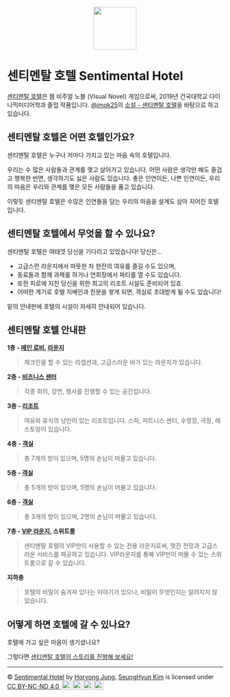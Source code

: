 <p align="center">
  <img width="100" height="100" src="https://jhoryong.github.io/sentimentalhotel/sh_logo.png">
</p>

# 센티멘탈 호텔 Sentimental Hotel
[센티멘탈 호텔](https://jhoryong.github.io/sentimentalhotel)은 웹 비주얼 노블 (Visual Novel) 게임으로써, 2019년 건국대학교 다이나믹미디어학과 졸업 작품입니다. [@imok25](https://www.instagram.com/imok25/?hl=ko "imok25 인스타그램")의 [소설 - 센티멘탈 호텔](https://www.dropbox.com/s/9ygnu03023w4vha/%EC%9B%B9%20%EC%84%BC%ED%8B%B0%EB%A9%98%ED%83%88%20%ED%98%B8%ED%85%94.pdf?dl=0 "센티멘탈 호텔 소설 읽기")을 바탕으로 하고 있습니다.

## 센티멘탈 호텔은 어떤 호텔인가요?
센티멘탈 호텔은 누구나 저마다 가지고 있는 마음 속의 호텔입니다.

우리는 수 많은 사람들과 관계를 맺고 살아가고 있습니다. 어떤 사람은 생각만 해도 즐겁고 행복한 반면, 생각하기도 싫은 사람도 있습니다. 좋은 인연이든, 나쁜 인연이든, 우리의 마음은 우리와 관계를 맺은 모든 사람들을 품고 있습니다. 

이렇듯 센티멘탈 호텔은 수많은 인연들을 담는 우리의 마음을 설계도 삼아 지어진 호텔입니다.

## 센티멘탈 호텔에서 무엇을 할 수 있나요?
센티멘탈 호텔은 여태껏 당신을 기다리고 있었습니다! 당신은...
* 고급스런 라운지에서 따뜻한 차 한잔의 여유를 즐길 수도 있으며, 
* 동료들과 함께 과제를 하거나 연회장에서 파티를 열 수도 있습니다. 
* 또한 피로에 지친 당신을 위한 최고의 리조트 시설도 준비되어 있죠. 
* 어떠한 계기로 호텔 지배인과 친분을 쌓게 되면, 객실로 초대받게 될 수도 있습니다!

밑의 안내판에 호텔의 시설이 자세히 안내되어 있습니다.

## 센티멘탈 호텔 안내판

**1층 - [메인 로비](https://jhoryong.github.io/sentimentalhotel/1st_floor_lobby), [라운지](https://jhoryong.github.io/sentimentalhotel/1st_floor_lounge)**

>체크인을 할 수 있는 리셉션과, 고급스러운 바가 있는 라운지가 있습니다.

**2층 - [비즈니스 센터](https://jhoryong.github.io/sentimentalhotel/2nd_floor)**

>각종 회의, 강연, 행사를 진행할 수 있는 공간입니다.

**3층 - [리조트](https://jhoryong.github.io/sentimentalhotel/3rd_floor)**

>여유와 휴식의 낭만이 있는 리조트입니다. 스파, 피트니스 센터, 수영장, 극장, 레스토랑이 있습니다.

**4층 - [객실](https://jhoryong.github.io/sentimentalhotel/4th_floor)**

>총 7개의 방이 있으며, 5명의 손님이 머물고 있습니다.

**5층 - [객실](https://jhoryong.github.io/sentimentalhotel/5th_floor)**

>총 5개의 방이 있으며, 5명의 손님이 머물고 있습니다.

**6층 - [객실](https://jhoryong.github.io/sentimentalhotel/6th_floor)**

>총 3개의 방이 있으며, 2명의 손님이 머물고 있습니다.

**7층 - [VIP 라운지](https://jhoryong.github.io/sentimentalhotel/7th_floor), 스위트룸**

>센티멘탈 호텔의 VIP만이 사용할 수 있는 전용 라운지로써, 멋진 전망과 고급스러운 서비스를 제공하고 있습니다. VIP라운지를 통해 VIP만이 머물 수 있는 스위트룸으로 갈 수 있습니다.

**지하층**

>호텔의 비밀이 숨겨져 있다는 이야기가 있으나, 비밀이 무엇인지는 알려지지 않았습니다.

## 어떻게 하면 호텔에 갈 수 있나요?
호텔에 가고 싶은 마음이 생기셨나요?

그렇다면 [센티멘탈 호텔의 스토리를 진행해 보세요!](https://jhoryong.github.io/sentimentalhotel)

---

<p xmlns:cc="http://creativecommons.org/ns#" xmlns:dct="http://purl.org/dc/terms/">© <a property="dct:title" rel="cc:attributionURL" href="http://jhoryong.github.io/sentimentalhotel">Sentimental Hotel</a> by <a rel="cc:attributionURL dct:creator" property="cc:attributionName" href="https://github.com/jhoryong">Horyong Jung</a>, <a rel="cc:attributionURL dct:creator" property="cc:attributionName" href="https://www.instagram.com/imok25/?hl=ko">SeungHyun Kim</a> is licensed under <a href="http://creativecommons.org/licenses/by-nc-nd/4.0/?ref=chooser-v1" target="_blank" rel="license noopener noreferrer" style="display:inline-block;">CC BY-NC-ND 4.0
<img height="22px" style="height:22px!important;margin-left:3px;vertical-align:text-bottom;" src="https://mirrors.creativecommons.org/presskit/icons/cc.svg?ref=chooser-v1"><img height="22px" style="height:22px!important;margin-left:3px;vertical-align:text-bottom;" src="https://mirrors.creativecommons.org/presskit/icons/by.svg?ref=chooser-v1"><img height="22px" style="height:22px!important;margin-left:3px;vertical-align:text-bottom;" src="https://mirrors.creativecommons.org/presskit/icons/nc.svg?ref=chooser-v1"><img height="22px" style="height:22px!important;margin-left:3px;vertical-align:text-bottom;" src="https://mirrors.creativecommons.org/presskit/icons/nd.svg?ref=chooser-v1"></a></p>
